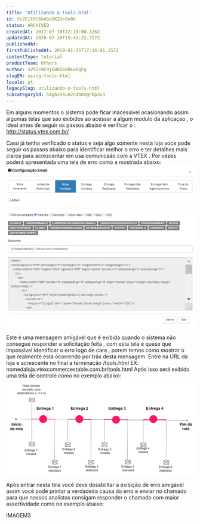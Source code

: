 ```yaml
---
title: 'Utilizando o tools.html'
id: 5s7E1t0C6kASoSK2UcOo8k
status: ARCHIVED
createdAt: 2017-07-10T22:10:00.326Z
updatedAt: 2020-07-28T15:43:22.727Z
publishedAt: 
firstPublishedAt: 2019-01-25T17:16:01.157Z
contentType: tutorial
productTeam: Others
author: 5V92cmF9jG8KG600EwUgEg
slugEN: using-tools-html
locale: pt
legacySlug: utilizando-o-tools-html
subcategoryId: 54gbzsku02c4bKmgFbp3v3
---
```


Em alguns momentos o sistema pode ficar inacessível ocasionando assim algumas telas que sao exibidos ao acessar a algum modulo da aplicaçao , o ideal antes de seguir os passos abaixo é verificar o : http://status.vtex.com.br/


Caso já tenha verificado o status e seja algo somente nesta loja voce pode seguir os passos abaixo para identificar melhor o erro e ter detalhes mais claros para acrescentar em usa comunicaáo com a VTEX .
Por vezes poderá apresentada uma tela de erro como a mostrada abaixo:
![IMAGEN1](https://raw.githubusercontent.com/vtexdocs/help-center-content/refs/heads/main/_1.png)

Este é uma mensagem amigável  que é exibida quando o sistema não consegue responder a solicitação feita , com esta tela é quase que impossível identificar o erro logo de cara , porem temos como mostrar o que realmente esta ocorrendo por trás desta  mensagem.
Entre na URL da loja e acrescente no final a terminação /tools.html 
EX: nomedaloja.vtexcommercestable.com.br/tools.html
Após isso  será exibido uma tela de controle  como no exemplo abaixo:
![IMAGEM2](https://raw.githubusercontent.com/vtexdocs/help-center-content/refs/heads/main/_2.png)

Após entrar nesta tela você deve desabilitar a exibição de erro amigável  assim você pode printar a verdadeira causa do erro e enviar no chamado para que nossos analistas consigam responder o chamado com maior assertividade como no exemplo abaixo:

IMAGEM3

